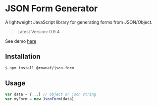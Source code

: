 # JSON Form Generator
A lightweight JavaScript library for generating forms from JSON/Object.
> Latest Version: 0.9.4

See demo [here](https://rmanaf.github.io/json-form/index.html)

## Installation
```bash
$ npm install @rmanaf/json-form
```

## Usage
```js
var data = {...} // object or json string
var myForm = new JsonForm(data);
```
